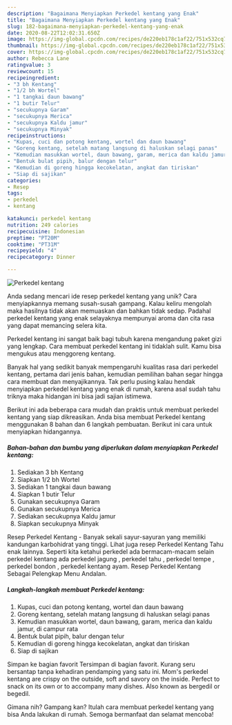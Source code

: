 ```yaml
---
description: "Bagaimana Menyiapkan Perkedel kentang yang Enak"
title: "Bagaimana Menyiapkan Perkedel kentang yang Enak"
slug: 182-bagaimana-menyiapkan-perkedel-kentang-yang-enak
date: 2020-08-22T12:02:31.650Z
image: https://img-global.cpcdn.com/recipes/de220eb178c1af22/751x532cq70/perkedel-kentang-foto-resep-utama.jpg
thumbnail: https://img-global.cpcdn.com/recipes/de220eb178c1af22/751x532cq70/perkedel-kentang-foto-resep-utama.jpg
cover: https://img-global.cpcdn.com/recipes/de220eb178c1af22/751x532cq70/perkedel-kentang-foto-resep-utama.jpg
author: Rebecca Lane
ratingvalue: 3
reviewcount: 15
recipeingredient:
- "3 bh Kentang"
- "1/2 bh Wortel"
- "1 tangkai daun bawang"
- "1 butir Telur"
- "secukupnya Garam"
- "secukupnya Merica"
- "secukupnya Kaldu jamur"
- "secukupnya Minyak"
recipeinstructions:
- "Kupas, cuci dan potong kentang, wortel dan daun bawang"
- "Goreng kentang, setelah matang langsung di haluskan selagi panas"
- "Kemudian masukkan wortel, daun bawang, garam, merica dan kaldu jamur, di campur rata"
- "Bentuk bulat pipih, balur dengan telur"
- "Kemudian di goreng hingga kecokelatan, angkat dan tiriskan"
- "Siap di sajikan"
categories:
- Resep
tags:
- perkedel
- kentang

katakunci: perkedel kentang 
nutrition: 249 calories
recipecuisine: Indonesian
preptime: "PT20M"
cooktime: "PT31M"
recipeyield: "4"
recipecategory: Dinner

---
```



![Perkedel kentang](https://img-global.cpcdn.com/recipes/de220eb178c1af22/751x532cq70/perkedel-kentang-foto-resep-utama.jpg)

Anda sedang mencari ide resep perkedel kentang yang unik? Cara menyiapkannya memang susah-susah gampang. Kalau keliru mengolah maka hasilnya tidak akan memuaskan dan bahkan tidak sedap. Padahal perkedel kentang yang enak selayaknya mempunyai aroma dan cita rasa yang dapat memancing selera kita.

Perkedel kentang ini sangat baik bagi tubuh karena mengandung paket gizi yang lengkap. Cara membuat perkedel kentang ini tidaklah sulit. Kamu bisa mengukus atau menggoreng kentang.

Banyak hal yang sedikit banyak mempengaruhi kualitas rasa dari perkedel kentang, pertama dari jenis bahan, kemudian pemilihan bahan segar hingga cara membuat dan menyajikannya. Tak perlu pusing kalau hendak menyiapkan perkedel kentang yang enak di rumah, karena asal sudah tahu triknya maka hidangan ini bisa jadi sajian istimewa.


Berikut ini ada beberapa cara mudah dan praktis untuk membuat perkedel kentang yang siap dikreasikan. Anda bisa membuat Perkedel kentang menggunakan 8 bahan dan 6 langkah pembuatan. Berikut ini cara untuk menyiapkan hidangannya.

<!--inarticleads1-->

##### Bahan-bahan dan bumbu yang diperlukan dalam menyiapkan Perkedel kentang:

1. Sediakan 3 bh Kentang
1. Siapkan 1/2 bh Wortel
1. Sediakan 1 tangkai daun bawang
1. Siapkan 1 butir Telur
1. Gunakan secukupnya Garam
1. Gunakan secukupnya Merica
1. Sediakan secukupnya Kaldu jamur
1. Siapkan secukupnya Minyak


Resep Perkedel Kentang - Banyak sekali sayur-sayuran yang memiliki kandungan karbohidrat yang tinggi. Lihat juga resep Perkedel Kentang Tahu enak lainnya. Seperti kita ketahui perkedel ada bermacam-macam selain perkedel kentang ada perkedel jagung , perkedel tahu , perkedel tempe , perkedel bondon , perkedel kentang ayam. Resep Perkedel Kentang Sebagai Pelengkap Menu Andalan. 

<!--inarticleads2-->

##### Langkah-langkah membuat Perkedel kentang:

1. Kupas, cuci dan potong kentang, wortel dan daun bawang
1. Goreng kentang, setelah matang langsung di haluskan selagi panas
1. Kemudian masukkan wortel, daun bawang, garam, merica dan kaldu jamur, di campur rata
1. Bentuk bulat pipih, balur dengan telur
1. Kemudian di goreng hingga kecokelatan, angkat dan tiriskan
1. Siap di sajikan


Simpan ke bagian favorit Tersimpan di bagian favorit. Kurang seru bersantap tanpa kehadiran pendamping yang satu ini. Mom&#39;s perkedel kentang are crispy on the outside, soft and savory on the inside. Perfect to snack on its own or to accompany many dishes. Also known as bergedil or begedil. 

Gimana nih? Gampang kan? Itulah cara membuat perkedel kentang yang bisa Anda lakukan di rumah. Semoga bermanfaat dan selamat mencoba!
